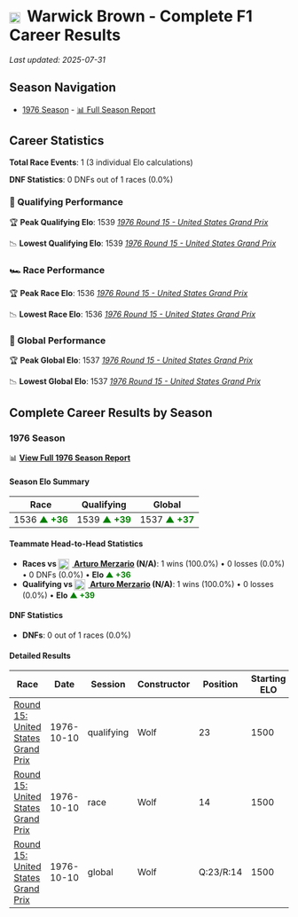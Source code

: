 # <img src="https://upload.wikimedia.org/wikipedia/commons/8/88/Flag_of_Australia_%28converted%29.svg" alt="Australia" width="20" height="auto" style="vertical-align: middle; margin-right: 5px;" onerror="this.outerHTML='🇦🇺'; this.style.marginRight='5px';"/> Warwick Brown - Complete F1 Career Results

*Last updated: 2025-07-31*

## Season Navigation

- [1976 Season](#1976-season) - [📊 Full Season Report](../seasons/1976-season-report)

## Career Statistics

**Total Race Events**: 1 (3 individual Elo calculations)

**DNF Statistics**: 0 DNFs out of 1 races (0.0%)

### 🏁 Qualifying Performance

🏆 **Peak Qualifying Elo**: 1539
   *[1976 Round 15 - United States Grand Prix](../seasons/1976-season-report#round-15-united-states-grand-prix)*

📉 **Lowest Qualifying Elo**: 1539
   *[1976 Round 15 - United States Grand Prix](../seasons/1976-season-report#round-15-united-states-grand-prix)*

### 🏎️ Race Performance

🏆 **Peak Race Elo**: 1536
   *[1976 Round 15 - United States Grand Prix](../seasons/1976-season-report#round-15-united-states-grand-prix)*

📉 **Lowest Race Elo**: 1536
   *[1976 Round 15 - United States Grand Prix](../seasons/1976-season-report#round-15-united-states-grand-prix)*

### 🌟 Global Performance

🏆 **Peak Global Elo**: 1537
   *[1976 Round 15 - United States Grand Prix](../seasons/1976-season-report#round-15-united-states-grand-prix)*

📉 **Lowest Global Elo**: 1537
   *[1976 Round 15 - United States Grand Prix](../seasons/1976-season-report#round-15-united-states-grand-prix)*


## Complete Career Results by Season

### 1976 Season

📊 **[View Full 1976 Season Report](../seasons/1976-season-report)**

#### Season Elo Summary

| Race | Qualifying | Global |
|------|------------|--------|
| 1536 **<span style="color: green;">▲ +36</span>** | 1539 **<span style="color: green;">▲ +39</span>** | 1537 **<span style="color: green;">▲ +37</span>** |

#### Teammate Head-to-Head Statistics

- **Races vs [<img src="https://upload.wikimedia.org/wikipedia/commons/0/03/Flag_of_Italy.svg" alt="Italy" width="20" height="auto" style="vertical-align: middle; margin-right: 5px;" onerror="this.outerHTML='🇮🇹'; this.style.marginRight='5px';"/> Arturo Merzario](arturo-merzario) (N/A)**: 1 wins (100.0%) • 0 losses (0.0%) • 0 DNFs (0.0%) • **Elo **<span style="color: green;">▲ +36</span>****
- **Qualifying vs [<img src="https://upload.wikimedia.org/wikipedia/commons/0/03/Flag_of_Italy.svg" alt="Italy" width="20" height="auto" style="vertical-align: middle; margin-right: 5px;" onerror="this.outerHTML='🇮🇹'; this.style.marginRight='5px';"/> Arturo Merzario](arturo-merzario) (N/A)**: 1 wins (100.0%) • 0 losses (0.0%) • **Elo **<span style="color: green;">▲ +39</span>****


#### DNF Statistics

- **DNFs**: 0 out of 1 races (0.0%)

#### Detailed Results

| Race | Date | Session | Constructor | Position | Starting ELO | ELO Change | Final ELO | Teammate |
|------|------|---------|-------------|----------|--------------|------------|-----------|----------|
| [Round 15: United States Grand Prix](../seasons/1976-season-report#round-15-united-states-grand-prix) | 1976-10-10 | qualifying | Wolf | 23 | 1500 | +39 | 1539 | [<img src="https://upload.wikimedia.org/wikipedia/commons/0/03/Flag_of_Italy.svg" alt="Italy" width="20" height="auto" style="vertical-align: middle; margin-right: 5px;" onerror="this.outerHTML='🇮🇹'; this.style.marginRight='5px';"/> Arturo Merzario](arturo-merzario) |
| [Round 15: United States Grand Prix](../seasons/1976-season-report#round-15-united-states-grand-prix) | 1976-10-10 | race | Wolf | 14 | 1500 | +36 | 1536 | [<img src="https://upload.wikimedia.org/wikipedia/commons/0/03/Flag_of_Italy.svg" alt="Italy" width="20" height="auto" style="vertical-align: middle; margin-right: 5px;" onerror="this.outerHTML='🇮🇹'; this.style.marginRight='5px';"/> Arturo Merzario](arturo-merzario) |
| [Round 15: United States Grand Prix](../seasons/1976-season-report#round-15-united-states-grand-prix) | 1976-10-10 | global | Wolf | Q:23/R:14 | 1500 | +37 | 1537 | [<img src="https://upload.wikimedia.org/wikipedia/commons/0/03/Flag_of_Italy.svg" alt="Italy" width="20" height="auto" style="vertical-align: middle; margin-right: 5px;" onerror="this.outerHTML='🇮🇹'; this.style.marginRight='5px';"/> Arturo Merzario](arturo-merzario) |

